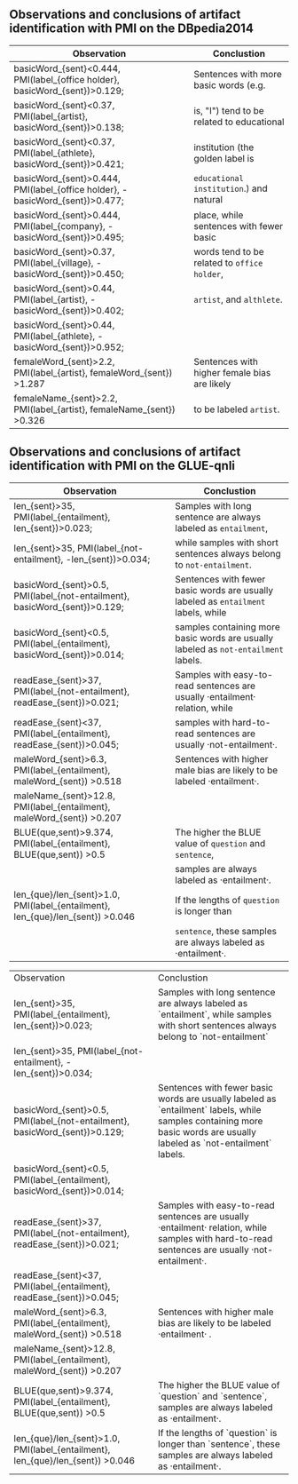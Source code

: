 ## Observations and conclusions of artifact identification with PMI on the DBpedia2014


| Observation                                                                  | Conclustion                                   |
|------------------------------------------------------------------------------|-----------------------------------------------|
| basicWord_{sent}<0.444, PMI(label_{office holder}, basicWord_{sent})>0.129;  | Sentences with more basic words (e.g.         |
| basicWord_{sent}<0.37, PMI(label_{artist}, basicWord_{sent})>0.138;          | is, "I") tend to be related to educational    |
| basicWord_{sent}<0.37, PMI(label_{athlete}, basicWord_{sent})>0.421;         | institution (the golden label is              |
| basicWord_{sent}>0.444, PMI(label_{office holder}, -basicWord_{sent})>0.477; | `educational institution`.) and natural       |
| basicWord_{sent}>0.444, PMI(label_{company}, -basicWord_{sent})>0.495;       | place, while sentences with fewer basic       |
| basicWord_{sent}>0.37, PMI(label_{village}, -basicWord_{sent})>0.450;        | words tend to be related to `office holder`,  |
| basicWord_{sent}>0.44, PMI(label_{artist}, -basicWord_{sent})>0.402;         | `artist`, and `althlete`.                     |
| basicWord_{sent}>0.44, PMI(label_{athlete}, -basicWord_{sent})>0.952;        |                                               |
| femaleWord_{sent}>2.2, PMI(label_{artist}, femaleWord_{sent}) >1.287         | Sentences with higher female bias are likely  |
| femaleName_{sent}>2.2, PMI(label_{artist}, femaleName_{sent}) >0.326         | to be labeled `artist`.                       |


## Observations and conclusions of artifact identification with PMI on the GLUE-qnli

| Observation                                                                    | Conclustion                                                                         |
|--------------------------------------------------------------------------------|-------------------------------------------------------------------------------------|
| len_{sent}>35, PMI(label_{entailment}, len_{sent})>0.023;                      | Samples with long sentence are always labeled as `entailment`,                      |
| len_{sent}>35, PMI(label_{not-entailment}, -len_{sent})>0.034;                 | while samples with short sentences always belong to `not-entailment`.               |
| basicWord_{sent}>0.5, PMI(label_{not-entailment}, basicWord_{sent})>0.129;     | Sentences with fewer basic words are usually labeled as `entailment` labels, while  |
| basicWord_{sent}<0.5, PMI(label_{entailment}, basicWord_{sent})>0.014;         | samples containing more basic words are usually labeled as `not-entailment` labels. |
| readEase_{sent}>37, PMI(label_{not-entailment}, readEase_{sent})>0.021;        | Samples with easy-to-read sentences are usually ·entailment· relation, while        |
| readEase_{sent}<37, PMI(label_{entailment}, readEase_{sent})>0.045;            | samples with hard-to-read sentences are usually ·not-entailment·.                   |
| maleWord_{sent}>6.3, PMI(label_{entailment}, maleWord_{sent}) >0.518           | Sentences with higher male bias are likely to be labeled  ·entailment·.             |
| maleName_{sent}>12.8, PMI(label_{entailment}, maleWord_{sent}) >0.207          |                                                                                     |
| BLUE(que,sent)>9.374, PMI(label_{entailment}, BLUE(que,sent)) >0.5             | The higher the BLUE value of `question` and `sentence`,                             |
|                                                                                | samples are always labeled as ·entailment·.                                         |
| len_{que}/len_{sent}>1.0, PMI(label_{entailment}, len_{que}/len_{sent}) >0.046 | If the lengths of `question` is longer than                                         |
|                                                                                | `sentence`, these samples are always labeled as ·entailment·.                       |


<table>
    <tr>
        <td>Observation</td>
        <td>Conclustion</td>
    </tr>
    <tr>
        <td>len_{sent}&gt;35, PMI(label_{entailment}, len_{sent})&gt;0.023; </td>
        <td>Samples with long sentence are always labeled as `entailment`, while samples with short sentences always belong to `not-entailment`  </td>
    </tr>
    <tr>
        <td>len_{sent}&gt;35, PMI(label_{not-entailment}, -len_{sent})&gt;0.034; </td>
        <td></td>
    </tr>
    <tr>
        <td>basicWord_{sent}&gt;0.5, PMI(label_{not-entailment}, basicWord_{sent})&gt;0.129; </td>
        <td>Sentences with fewer basic words are usually labeled as `entailment` labels, while samples containing more basic words are usually labeled as `not-entailment` labels.</td>
    </tr>
    <tr>
        <td>basicWord_{sent}&lt;0.5, PMI(label_{entailment}, basicWord_{sent})&gt;0.014; </td>
        <td></td>
    </tr>
    <tr>
        <td>readEase_{sent}&gt;37, PMI(label_{not-entailment}, readEase_{sent})&gt;0.021; </td>
        <td>Samples with easy-to-read sentences are usually ·entailment· relation, while samples with hard-to-read sentences are usually ·not-entailment·. </td>
    </tr>
    <tr>
        <td>readEase_{sent}&lt;37, PMI(label_{entailment}, readEase_{sent})&gt;0.045; </td>
        <td></td>
    </tr>
    <tr>
        <td>maleWord_{sent}&gt;6.3, PMI(label_{entailment}, maleWord_{sent}) &gt;0.518</td>
        <td>Sentences with higher male bias are likely to be labeled  ·entailment· .</td>
    </tr>
    <tr>
        <td>maleName_{sent}&gt;12.8, PMI(label_{entailment}, maleWord_{sent}) &gt;0.207</td>
        <td></td>
    </tr>
    <tr>
        <td>BLUE(que,sent)&gt;9.374, PMI(label_{entailment}, BLUE(que,sent)) &gt;0.5</td>
        <td>The higher the BLUE value of `question` and `sentence`, samples are always labeled as ·entailment·.</td>
    </tr>
    <tr>
        <td>len_{que}/len_{sent}&gt;1.0, PMI(label_{entailment}, len_{que}/len_{sent}) &gt;0.046</td>
        <td>If the lengths of `question` is longer than `sentence`, these samples are always labeled as ·entailment·.</td>
    </tr>
</table>